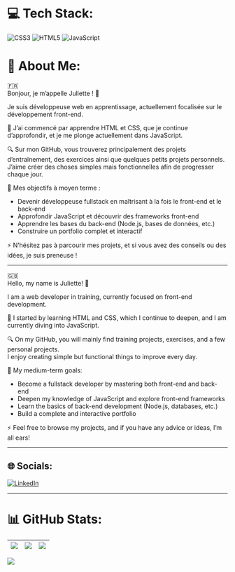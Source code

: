 # 💻 Tech Stack:

![CSS3](https://img.shields.io/badge/css3-%231572B6.svg?style=for-the-badge&logo=css3&logoColor=white) ![HTML5](https://img.shields.io/badge/html5-%23E34F26.svg?style=for-the-badge&logo=html5&logoColor=white) ![JavaScript](https://img.shields.io/badge/javascript-%23323330.svg?style=for-the-badge&logo=javascript&logoColor=%23F7DF1E)

# 💫 About Me:

🇫🇷  
Bonjour, je m’appelle Juliette ! 👋

Je suis développeuse web en apprentissage, actuellement focalisée sur le développement front-end.

🌱 J’ai commencé par apprendre HTML et CSS, que je continue d’approfondir, et je me plonge actuellement dans JavaScript.

🔍 Sur mon GitHub, vous trouverez principalement des projets d’entraînement, des exercices ainsi que quelques petits projets personnels.  
J’aime créer des choses simples mais fonctionnelles afin de progresser chaque jour.

🔭 Mes objectifs à moyen terme :

- Devenir développeuse fullstack en maîtrisant à la fois le front-end et le back-end  
- Approfondir JavaScript et découvrir des frameworks front-end  
- Apprendre les bases du back-end (Node.js, bases de données, etc.)  
- Construire un portfolio complet et interactif

⚡ N’hésitez pas à parcourir mes projets, et si vous avez des conseils ou des idées, je suis preneuse !

---

🇬🇧  
Hello, my name is Juliette! 👋

I am a web developer in training, currently focused on front-end development.

🌱 I started by learning HTML and CSS, which I continue to deepen, and I am currently diving into JavaScript.

🔍 On my GitHub, you will mainly find training projects, exercises, and a few personal projects.  
I enjoy creating simple but functional things to improve every day.

🔭 My medium-term goals:

- Become a fullstack developer by mastering both front-end and back-end  
- Deepen my knowledge of JavaScript and explore front-end frameworks  
- Learn the basics of back-end development (Node.js, databases, etc.)  
- Build a complete and interactive portfolio

⚡ Feel free to browse my projects, and if you have any advice or ideas, I’m all ears!

---

## 🌐 Socials:

[![LinkedIn](https://img.shields.io/badge/LinkedIn-%230077B5.svg?logo=linkedin&logoColor=white)](https://www.linkedin.com/in/juliette-lepan/)

---

# 📊 GitHub Stats:

| ![](https://github-readme-stats.vercel.app/api?username=jlepan&theme=dark&hide_border=false&include_all_commits=false&count_private=false) | ![](https://nirzak-streak-stats.vercel.app/?user=jlepan&theme=dark&hide_border=false) | ![](https://github-readme-stats.vercel.app/api/top-langs/?username=jlepan&theme=dark&hide_border=false&include_all_commits=false&count_private=false&layout=compact) |
| ----------------------------- | ----------------------------- | ------------------------------ |


[![](https://visitcount.itsvg.in/api?id=jlepan&icon=0&color=0)](https://visitcount.itsvg.in)

<!-- Proudly created with GPRM ( https://gprm.itsvg.in ) -->
